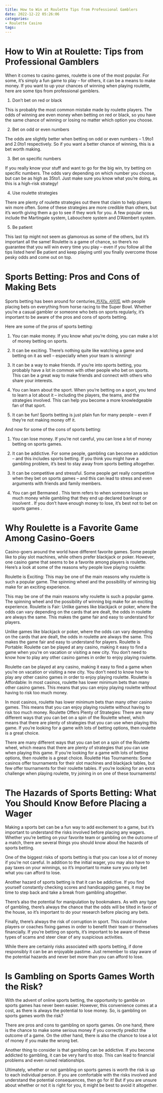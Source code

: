 ```yaml
---
title: How to Win at Roulette Tips from Professional Gamblers 
date: 2022-12-22 05:26:06
categories:
- Roulette Casino
tags:
---
```



#  How to Win at Roulette: Tips from Professional Gamblers 

When it comes to casino games, roulette is one of the most popular. For some, it’s simply a fun game to play – for others, it can be a means to make money. If you want to up your chances of winning when playing roulette, here are some tips from professional gamblers.

1. Don’t bet on red or black

This is probably the most common mistake made by roulette players. The odds of winning are even money when betting on red or black, so you have the same chance of winning or losing no matter which option you choose.

2. Bet on odd or even numbers

The odds are slightly better when betting on odd or even numbers – 1.9to1 and 2.0to1 respectively. So if you want a better chance of winning, this is a bet worth making.

3. Bet on specific numbers

If you really know your stuff and want to go for the big win, try betting on specific numbers. The odds vary depending on which number you choose, but can be as high as 35to1. Just make sure you know what you’re doing, as this is a high-risk strategy!

4. Use roulette strategies

There are plenty of roulette strategies out there that claim to help players win more often. Some of these strategies are more credible than others, but it’s worth giving them a go to see if they work for you. A few popular ones include the Martingale system, Labouchere system and D’Alembert system.

5. Be patient

This last tip might not seem as glamorous as some of the others, but it’s important all the same! Roulette is a game of chance, so there’s no guarantee that you will win every time you play – even if you follow all the tips listed here! Be patient and keep playing until you finally overcome those pesky odds and come out on top.

#  Sports Betting: Pros and Cons of Making Bets 

Sports betting has been around for centuries,[카지노 사이트](https://choegocasino.com/) with people placing bets on everything from horse racing to the Super Bowl. Whether you’re a casual gambler or someone who bets on sports regularly, it’s important to be aware of the pros and cons of sports betting.

Here are some of the pros of sports betting:

1. You can make money. If you know what you’re doing, you can make a lot of money betting on sports.

2. It can be exciting. There’s nothing quite like watching a game and betting on it as well – especially when your team is winning!

3. It can be a way to make friends. If you’re into sports betting, you probably have a lot in common with other people who bet on sports. This can be a great way to make friends and connect with others who share your interests.

4. You can learn about the sport. When you’re betting on a sport, you tend to learn a lot about it – including the players, the teams, and the strategies involved. This can help you become a more knowledgeable fan of that sport.

5. It can be fun! Sports betting is just plain fun for many people – even if they’re not making money off it.

And now for some of the cons of sports betting:

1. You can lose money. If you’re not careful, you can lose a lot of money betting on sports games.

2. It can be addictive. For some people, gambling can become an addiction – and this includes sports betting. If you think you might have a gambling problem, it’s best to stay away from sports betting altogether.

3. It can be competitive and stressful. Some people get really competitive when they bet on sports games – and this can lead to stress and even arguments with friends and family members.

4. You can get Bermaned . This term refers to when someone loses so much money while gambling that they end up declared bankrupt or insolvent . If you don’t have enough money to lose, it’s best not to bet on sports games .

#  Why Roulette is a Favorite Game Among Casino-Goers 

Casino-goers around the world have different favorite games. Some people like to play slot machines, while others prefer blackjack or poker. However, one casino game that seems to be a favorite among players is roulette. Here’s a look at some of the reasons why people love playing roulette:

Roulette is Exciting: This may be one of the main reasons why roulette is such a popular game. The spinning wheel and the possibility of winning big make for an exciting experience.

This may be one of the main reasons why roulette is such a popular game. The spinning wheel and the possibility of winning big make for an exciting experience. Roulette is Fair: Unlike games like blackjack or poker, where the odds can vary depending on the cards that are dealt, the odds in roulette are always the same. This makes the game fair and easy to understand for players.

Unlike games like blackjack or poker, where the odds can vary depending on the cards that are dealt, the odds in roulette are always the same. This makes the game fair and easy to understand for players. Roulette is Portable: Roulette can be played at any casino, making it easy to find a game when you’re on vacation or visiting a new city. You don’t need to know how to play any other casino games in order to enjoy playing roulette.

Roulette can be played at any casino, making it easy to find a game when you’re on vacation or visiting a new city. You don’t need to know how to play any other casino games in order to enjoy playing roulette. Roulette is Affordable: In most casinos, roulette has lower minimum bets than many other casino games. This means that you can enjoy playing roulette without having to risk too much money.

In most casinos, roulette has lower minimum bets than many other casino games. This means that you can enjoy playing roulette without having to risk too much money. Roulette Offers Plenty of Strategies: There are many different ways that you can bet on a spin of the Roulette wheel, which means that there are plenty of strategies that you can use when playing this game. If you’re looking for a game with lots of betting options, then roulette is a great choice.

There are many different ways that you can bet on a spin of the Roulette wheel, which means that there are plenty of strategies that you can use when playing this game. If you’re looking for a game with lots of betting options, then roulette is a great choice. Roulette Has Tournaments: Some casinos offer tournaments for their slot machines and blackjack tables, but few offer tournaments for their roulette tables. If you’re looking for an extra challenge when playing roulette, try joining in on one of these tournaments!

#  The Hazards of Sports Betting: What You Should Know Before Placing a Wager 

Making a sports bet can be a fun way to add excitement to a game, but it’s important to understand the risks involved before placing any wagers. Whether you’re betting on your favorite team or gambling on the outcome of a match, there are several things you should know about the hazards of sports betting.

One of the biggest risks of sports betting is that you can lose a lot of money if you’re not careful. In addition to the initial wager, you may also have to pay taxes on your winnings, so it’s important to make sure you only bet what you can afford to lose.

Another hazard of sports betting is that it can be addictive. If you find yourself constantly checking scores and handicapping games, it may be time to step back and take a break from gambling altogether.

There’s also the potential for manipulation by bookmakers. As with any type of gambling, there’s always the chance that the odds will be tilted in favor of the house, so it’s important to do your research before placing any bets.

Finally, there’s always the risk of corruption in sport. This could involve players or coaches fixing games in order to benefit their team or themselves financially. If you’re betting on sports, it’s important to be aware of these types of scams and steer clear of any suspicious activities.

While there are certainly risks associated with sports betting, if done responsibly it can be an enjoyable pastime. Just remember to stay aware of the potential hazards and never bet more than you can afford to lose.

#  Is Gambling on Sports Games Worth the Risk?

With the advent of online sports betting, the opportunity to gamble on sports games has never been easier. However, this convenience comes at a cost, as there is always the potential to lose money. So, is gambling on sports games worth the risk?

There are pros and cons to gambling on sports games. On one hand, there is the chance to make some serious money if you correctly predict the outcome of a game. On the other hand, there is also the chance to lose a lot of money if you make the wrong bet.

Another thing to consider is that gambling can be addictive. If you become addicted to gambling, it can be very hard to stop. This can lead to financial problems and even ruined relationships.

Ultimately, whether or not gambling on sports games is worth the risk is up to each individual person. If you are comfortable with the risks involved and understand the potential consequences, then go for it! But if you are unsure about whether or not it is right for you, it might be best to avoid it altogether.